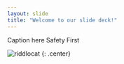```yaml
---
layout: slide
title: "Welcome to our slide deck!"
---
```


Caption here Safety First

![riddlocat](https://octodex.github.com/images/riddlocat.png)
{: .center}
